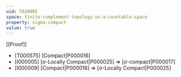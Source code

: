 ```yaml
---
uid: T020005
space: finite-complement-topology-on-a-countable-space
property: sigma-compact
value: true
---
```

[[Proof]]

* [T000575] [Compact|P000016]
* [I000005] [$\sigma$-Locally Compact|P000025] => [$\sigma$-compact|P000017]
* [I000009] [Compact|P000016] => [$\sigma$-Locally Compact|P000025]


